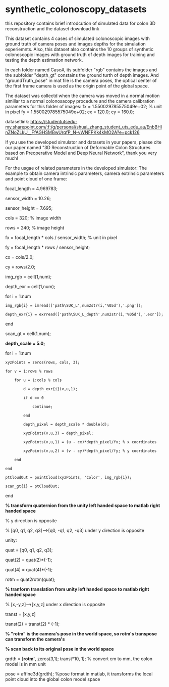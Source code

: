 # synthetic_colonoscopy_datasets
this repository contains brief introdcution of simulated data for colon 3D reconstruction and the dataset download link

This dataset contains 4 cases of simulated colonoscopic images with ground truth of camera poses and images depths for the simulation experiemnts.
Also, this dataset also contains the 10 groups of synthetic colonoscopic images with ground truth of depth images for training and testing the depth estimation network.

In each folder named Case#, its subfolder "rgb" contains the images and the subfolder "depth_gt" constains the ground turth of depth images. 
And "groundTruth_pose" in mat file is the camera poses, the optical center of the first frame camera is used as the origin point of the global space.

The dataset was collectd when the camera was moved in a normal motion simillar to a normal colonosacopy procedure and the camera calibration parameters for this folder of images: fx = 1.550029785575049e+02; % unit in pixel fy = 1.550029785575049e+02; cx = 120.0; cy = 160.0;

datasetlink: https://studentutsedu-my.sharepoint.com/:f:/g/personal/shuai_zhang_student_uts_edu_au/EnbBHlnZNoZLkU__FfAGHSMBwUrqfP_N-vWNFPKk4kMO2A?e=pck126

If you use the developed simulator and datasets in your papers, please cite our paper named "3D Reconstruction of Deformable Colon Structures based on Preoperative Model and Deep Neural Network", thank you very much!


For the usgae of related parameters in the developed simulator:
The example to obtain camera intrinsic parameters, camera extrinsic parameters and point cloud of one frame:

focal_length = 4.969783; 

sensor_width = 10.26; 

sensor_height = 7.695;

cols = 320; % image width

rows = 240; % image height

fx = focal_length * cols / sensor_width; % unit in pixel

fy = focal_length * rows / sensor_height;

cx = cols/2.0;

cy = rows/2.0;

img_rgb = cell(1,num);

depth_exr = cell(1,num);

for i = 1:num

    img_rgb{i} = imread(['path\SUK_L',num2str(i,'%05d'),'.png']);
    
    depth_exr{i} = exrread(['path\SUK_L_depth',num2str(i,'%05d'),'.exr']);
    
end

scan_gt = cell(1,num);

**depth_scale = 5.0;**

for i = 1:num

    xyzPoints = zeros(rows, cols, 3);
    
    for v = 1:rows % rows
    
        for u = 1:cols % cols
        
            d = depth_exr{i}(v,u,1);
            
            if d == 0
            
                continue;
                
            end
            
            depth_pixel = depth_scale * double(d);
            
            xyzPoints(v,u,3) = depth_pixel;
            
            xyzPoints(v,u,1) = (u - cx)*depth_pixel/fx; % x coordinates
            
            xyzPoints(v,u,2) = (v - cy)*depth_pixel/fy; % y coordinates
            
        end
        
    end
    
    ptCloudOut = pointCloud(xyzPoints, 'Color', img_rgb{i});
    
    scan_gt{i} = ptCloudOut; 
    
end


**% transform quaternion from the unity left handed space to matlab right handed space**

% y direction is opposite 

% [q0, q1, q2, q3]-->[q0, -q1, q2, -q3] under y direction is opposite

unity:

quat = [q0, q1, q2, q3];

quat(2) = quat(2)*(-1);

quat(4) = quat(4)*(-1);

rotm = quat2rotm(quat);

**% tranform translation from unity left handed space to matlab right handed space**

% [x,-y,z]-->[x,y,z] under x direction is opposite

transt = [x,y,z]

transt(2) = transt(2) * (-1);

**% "rotm" is the camera's pose in the world space, so rotm's transpose can transform the camera's**

**% scan back to its original pose in the world space**

grdth = [**rotm'**, zeros(3,1); transt*10, 1]; % convert cm to mm, the colon model is in mm unit

pose = affine3d(grdth); %pose format in matlab, it transforms the local point cloud into the global colon model space

